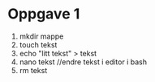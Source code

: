 # Oppgave 1
1. mkdir mappe
2. touch tekst 
3. echo "litt tekst" > tekst
4. nano tekst //endre tekst i editor i bash
5. rm tekst
